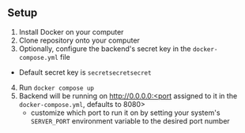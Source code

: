 ## Setup
1. Install Docker on your computer
2. Clone repository onto your computer
3. Optionally, configure the backend's secret key in the ```docker-compose.yml``` file
  * Default secret key is ```secretsecretsecret```
4. Run ```docker compose up``` 
5. Backend will be running on http://0.0.0.0:<port assigned to it in the ```docker-compose.yml```, defaults to 8080>
   * customize which port to run it on by setting your system's ```SERVER_PORT``` environment variable to the desired port number
